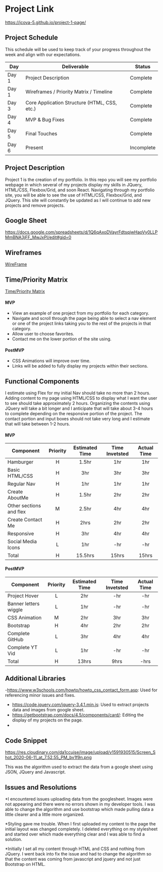 # Project Link

https://jcova-5.github.io/project-1-page/

## Project Schedule

This schedule will be used to keep track of your progress throughout the week and align with our expectations.  



|  Day | Deliverable | Status
|---|---| ---|
|Day 1| Project Description | Complete
|Day 1| Wireframes / Priority Matrix / Timeline | Complete
|Day 3| Core Application Structure (HTML, CSS, etc.) | Complete
|Day 4| MVP & Bug Fixes | Complete
|Day 5| Final Touches | Complete
|Day 6| Present | Incomplete


## Project Description

Project 1 is the creation of my portfolio. In this repo you will see my portfolio webpage in which several of my projects display my skills in JQuery, HTML/CSS, Flexbox/Grid, and soon React. Navigating through my portfolio site, you will be able to see the use of HTML/CSS, Flexbox/Grid, and JQuery. This site will constantly be updated as I will continue to add new projects and remove projects. 

## Google Sheet

https://docs.google.com/spreadsheets/d/1Q6qAxoDVayrFdtsqjwHaoVy0LLPMmBNA3jFF_MwJxPI/edit#gid=0

## Wireframes

[WireFrame](https://www.figma.com/file/z9tyc9XTJXGGIBbI787nte/Untitled?node-id=0%3A1)

## Time/Priority Matrix 

[Time/Priority Matrix](https://www.figma.com/file/q3dfFMsRx5wq8gVjxL2kD1/Untitled?node-id=0%3A1)


#### MVP 

- View an example of one project from my portfolio for each category.
- Navigate and scroll through the page being able to select a nav element 	or one of the project links taking you to the rest of the projects in that category.
- Allow user to choose favorites.
- Contact me on the lower portion of the site using.

#### PostMVP 

- CSS Animations will improve over time.
- Links will be added to fully display my projects within their sections.


## Functional Components

I estimate using Flex for my initial Nav should take no more than 2 hours. Adding content to my page using HTML/CSS to display what I want the user to see should take approximately 2 hours. Organizing the contents using JQuery will take a bit longer and I anticipate that will take about 3-4 hours to complete depending on the responsive portion of the project. The contact portion and input boxes should not take very long and I estimate that will take between 1-2 hours.

#### MVP
| Component | Priority | Estimated Time | Time Invetsted | Actual Time |
| --- | :---: |  :---: | :---: | :---: |
| Hamburger | H | 1.5hr | 1hr | 1hr|
| Basic HTML/CSS | H | 3hr | 3hr | 3hr|
| Regular Nav | H | 1hr | 1hr | 1hr|
| Create AboutMe | H | 1.5hr| 2hr | 2hr |
| Other sections and flex| M | 2.5hr | 4hr | 4hr|
| Create Contact Me | H | 2hrs| 2hr | 2hr |
| Responsive | H | 3hr | 4hr | 4hr|
| Social Media Icons | L | 1hr | -hr | -hr|
| Total | H | 15.5hrs| 15hrs | 15hrs |

#### PostMVP
| Component | Priority | Estimated Time | Time Invetsted | Actual Time |
| --- | :---: |  :---: | :---: | :---: |
| Project Hover | L | 2hr | -hr | -hr|
| Banner letters wiggle | L | 1hr | -hr | -hr|
| CSS Animation | M | 2hr | 3hr | 3hr|
| Bootstrap | H | 4hr | 2hr | 2hr|
| Complete GitHub | L | 3hr | 4hr | 4hr|
| Complete YT Vid | L | 1hr | -hr | -hr|
| Total | H | 13hrs| 9hrs | -hrs |

## Additional Libraries
 -https://www.w3schools.com/howto/howto_css_contact_form.asp: Used for referencing minor issues and fixes.
 - https://code.jquery.com/jquery-3.4.1.min.js: Used to extract projects data and images from google sheet.
 - https://getbootstrap.com/docs/4.5/components/card/: Editing the display of my projects on the page.
 - 

## Code Snippet

https://res.cloudinary.com/da1ccujse/image/upload/v1591930515/Screen_Shot_2020-06-11_at_7.52.55_PM_bv1f9n.png

This was the algorithm used to extract the data from a google sheet using JSON, JQuery and Javascript.

## Issues and Resolutions
 *I encountered issues uploading data from the googlesheet. Images were not appearing and there were no errors shown in my developer tools. I was able to change the algorithm and use bootstrap which made pulling data a little clearer and a little more organized.

 *Styling gave me trouble. When I first uploaded my content to the page the initial layout was changed completely. I deleted everything on my stylesheet and started over which made everything clear and I was able to find a solution.

 *Initially I set all my content through HTML and CSS and nothing from JQuery. I went back into fix the issue and had to change the algorithm so that the content was coming from javascript and jquery and not just Bootstrap on HTML.


